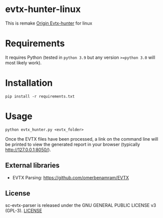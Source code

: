 # evtx-hunter-linux

This is remake [Origin Evtx-hunter](https://github.com/NVISOsecurity/evtx-hunter) for linux

# Requirements

It requires Python (tested in ``python 3.9`` but any version ``>=python 3.0`` will most likely work).

# Installation
```
pip install -r requirements.txt
```

# Usage
```
python evtx_hunter.py <evtx_folder>
```
Once the EVTX files have been processed, a link on the command line will be printed to view the
generated report in your browser (typically http://127.0.0.1:8050/).

## External libraries
- EVTX Parsing: https://github.com/omerbenamram/EVTX

## License
sc-evtx-parser is released under the GNU GENERAL PUBLIC LICENSE v3 (GPL-3).
[LICENSE](LICENSE)
